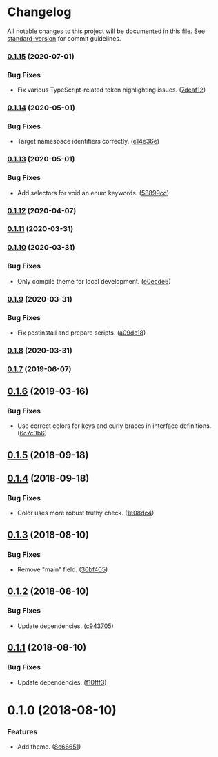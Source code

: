 # Changelog

All notable changes to this project will be documented in this file. See [standard-version](https://github.com/conventional-changelog/standard-version) for commit guidelines.

### [0.1.15](https://github.com/darkobits/astra/compare/v0.1.14...v0.1.15) (2020-07-01)


### Bug Fixes

* Fix various TypeScript-related token highlighting issues. ([7deaf12](https://github.com/darkobits/astra/commit/7deaf12842dd8e68708a797ae71a061342008802))

### [0.1.14](https://github.com/darkobits/astra/compare/v0.1.13...v0.1.14) (2020-05-01)


### Bug Fixes

* Target namespace identifiers correctly. ([e14e36e](https://github.com/darkobits/astra/commit/e14e36e1d63f5e6800d62bf8ea767fc44455e0bb))

### [0.1.13](https://github.com/darkobits/astra/compare/v0.1.12...v0.1.13) (2020-05-01)


### Bug Fixes

* Add selectors for void an enum keywords. ([58899cc](https://github.com/darkobits/astra/commit/58899cc9b7829e2724fd483604f3e41ca9020dff))

### [0.1.12](https://github.com/darkobits/astra/compare/v0.1.11...v0.1.12) (2020-04-07)

### [0.1.11](https://github.com/darkobits/astra/compare/v1.10.0...v0.1.11) (2020-03-31)

### [0.1.10](https://github.com/darkobits/astra/compare/v0.1.9...v0.1.10) (2020-03-31)


### Bug Fixes

* Only compile theme for local development. ([e0ecde6](https://github.com/darkobits/astra/commit/e0ecde6751985a0a76feaa3becf94b52c87ce9ea))

### [0.1.9](https://github.com/darkobits/astra/compare/v0.1.8...v0.1.9) (2020-03-31)


### Bug Fixes

* Fix postinstall and prepare scripts. ([a09dc18](https://github.com/darkobits/astra/commit/a09dc188c946ff8419fb2d0d41760039189bee6d))

### [0.1.8](https://github.com/darkobits/astra/compare/v0.1.7...v0.1.8) (2020-03-31)

### [0.1.7](https://github.com/darkobits/astra/compare/v0.1.6...v0.1.7) (2019-06-07)



<a name="0.1.6"></a>
## [0.1.6](https://github.com/darkobits/astra/compare/v0.1.5...v0.1.6) (2019-03-16)


### Bug Fixes

* Use correct colors for keys and curly braces in interface definitions. ([6c7c3b6](https://github.com/darkobits/astra/commit/6c7c3b6))



<a name="0.1.5"></a>
## [0.1.5](https://github.com/darkobits/astra/compare/v0.1.4...v0.1.5) (2018-09-18)



<a name="0.1.4"></a>
## [0.1.4](https://github.com/darkobits/astra/compare/v0.1.3...v0.1.4) (2018-09-18)


### Bug Fixes

* Color uses more robust truthy check. ([1e08dc4](https://github.com/darkobits/astra/commit/1e08dc4))



<a name="0.1.3"></a>
## [0.1.3](https://github.com/darkobits/astra/compare/v0.1.2...v0.1.3) (2018-08-10)


### Bug Fixes

* Remove "main" field. ([30bf405](https://github.com/darkobits/astra/commit/30bf405))



<a name="0.1.2"></a>
## [0.1.2](https://github.com/darkobits/astra/compare/v0.1.1...v0.1.2) (2018-08-10)


### Bug Fixes

* Update dependencies. ([c943705](https://github.com/darkobits/astra/commit/c943705))



<a name="0.1.1"></a>
## [0.1.1](https://github.com/darkobits/astra/compare/v0.1.0...v0.1.1) (2018-08-10)


### Bug Fixes

* Update dependencies. ([f10fff3](https://github.com/darkobits/astra/commit/f10fff3))



<a name="0.1.0"></a>
# 0.1.0 (2018-08-10)


### Features

* Add theme. ([8c66651](https://github.com/darkobits/astra/commit/8c66651))
